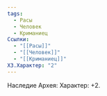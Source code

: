 ```yaml
---
tags:
  - Расы
  - Человек
  - Криманиец
Ссылки:
  - "[[Расы]]"
  - "[[Человек]]"
  - "[[Криманиец]]"
ХЗ.Характер: "2"
---
```

Наследие Архея:
Характер: +2.









